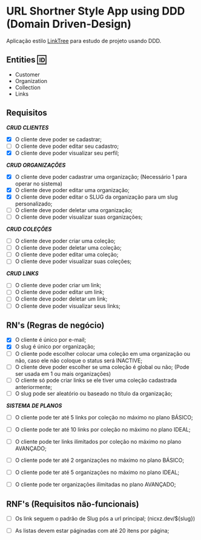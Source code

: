 
# URL Shortner Style App using DDD (Domain Driven-Design)

Aplicação estilo [LinkTree](https://linktr.ee) para estudo de projeto usando DDD.
## Entities 🆔

- Customer
- Organization
- Collection
- Links



## Requisitos

**_CRUD CLIENTES_**

- [X]  O cliente deve poder se cadastrar;
- [ ]  O cliente deve poder editar seu cadastro;
- [X]  O cliente deve poder visualizar seu perfil;

**_CRUD ORGANIZAÇÕES_**

- [X]  O cliente deve poder cadastrar uma organização; (Necessário 1 para operar no sistema)
- [X]  O cliente deve poder editar uma organização;
- [X]  O cliente deve poder editar o SLUG da organização para um slug personalizado;
- [ ]  O cliente deve poder deletar uma organização;
- [ ]  O cliente deve poder visualizar suas organizações;

**_CRUD COLEÇÕES_**

- [ ]  O cliente deve poder criar uma coleção;
- [ ]  O cliente deve poder deletar uma coleção;
- [ ]  O cliente deve poder editar uma coleção;
- [ ]  O cliente deve poder visualizar suas coleções;

**_CRUD LINKS_**

- [ ]  O cliente deve poder criar um link;
- [ ]  O cliente deve poder editar um link;
- [ ]  O cliente deve poder deletar um link;
- [ ]  O cliente deve poder visualizar seus links;

## RN's (Regras de negócio)

- [X]  O cliente é único por e-mail;
- [X]  O slug é único por organização;
- [ ]  O cliente pode escolher colocar uma coleção em uma organização ou não, caso ele não coloque o status será INACTIVE;
- [ ]  O cliente deve poder escolher se uma coleção é global ou não; (Pode ser usada em 1 ou mais organizações)
- [ ]  O cliente só pode criar links se ele tiver uma coleção cadastrada anteriormente;
- [ ]  O slug pode ser aleatório ou baseado no título da organização;

**_SISTEMA DE PLANOS_**

- [ ]  O cliente pode ter até 5 links por coleção no máximo no plano BÁSICO;
- [ ]  O cliente pode ter até 10 links por coleção no máximo no plano IDEAL;
- [ ]  O cliente pode ter links ilimitados por coleção no máximo no plano AVANÇADO;

- [ ]  O cliente pode ter até 2 organizações no máximo no plano BÁSICO;
- [ ]  O cliente pode ter até 5 organizações no máximo no plano IDEAL;
- [ ]  O cliente pode ter organizações ilimitadas no plano AVANÇADO;

## RNF's (Requisitos não-funcionais)

- [ ]  Os link seguem o padrão de Slug pós a url principal; (nicxz.dev/${slug})
- [ ]  As listas devem estar páginadas com até 20 itens por página;

